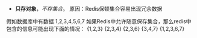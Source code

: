
- **只存对象**，*不存集合*。
原因：Redis保顿集合容易出现冗余数据

假如数据库中有数据 1,2,3,4,5,6,7
如果Redis中允许随意保存集合，那么redis中包含的信息可能出现下面的情况：
{1,2,3}
{2,3,4}
{2,3,6}
{3,4,7}
{1,2,3,6,7}